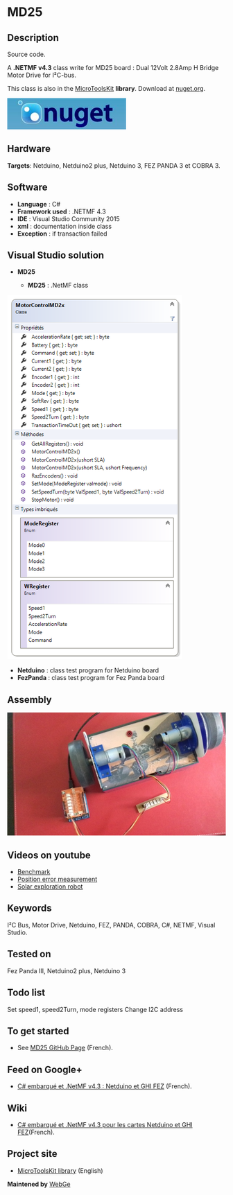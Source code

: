 # MD25

## Description

Source code.

A **.NETMF v4.3** class write for MD25 board : Dual 12Volt 2.8Amp H Bridge Motor Drive for I²C-bus. 

This class is also in the [MicroToolsKit](https://www.nuget.org/packages/WEBGE.Microtoolskit/) **library**. Download at [nuget.org](https://www.nuget.org).

![nuget](img/nuget.JPG)

## Hardware

**Targets**: Netduino, Netduino2 plus, Netduino 3, FEZ PANDA 3 et COBRA 3.

## Software

* **Language** : C#
* **Framework used** : .NETMF 4.3
* **IDE** : Visual Studio Community 2015
* **xml** : documentation inside class  
* **Exception** : if transaction failed

## Visual Studio solution

* **MD25**

  * **MD25** : .NetMF class

![MD25 Class](img/MD25.png)

* **Netduino** : class test program for Netduino board
* **FezPanda** : class test program for Fez Panda board

## Assembly

![Assembly](img/MD25.jpg)

## Videos on youtube

* [Benchmark](https://youtu.be/gIigdBUdnPI)
* [Position error measurement](https://youtu.be/fLUx9E7sq2s)
* [Solar exploration robot](https://youtu.be/ovv2w9cWWYM)

## Keywords

I²C Bus, Motor Drive, Netduino, FEZ, PANDA, COBRA, C#, NETMF, Visual Studio.

## Tested on

Fez Panda III, Netduino2 plus, Netduino 3

## Todo list

Set speed1, speed2Turn, mode registers
Change I2C address 

## To get started

* See [MD25 GitHub Page](http://webge.github.io/MD25/) (French).

## Feed on Google+

* [C# embarqué et .NetMF v4.3 : Netduino et GHI FEZ](https://plus.google.com/collection/oaaJX) (French).

## Wiki

* [C# embarqué et .NetMF v4.3 pour les cartes Netduino et GHI FEZ](http://webge.dyndns-server.com/dokuwiki/doku.php?id=netmf43:accueilnetmf)(French).

## Project site

* [MicroToolsKit library](http://webge.dyndns-server.com/dokuwiki/doku.php?id=netmf43:6_microtoolskit) (English)

**Maintened by** [WebGe](mailto:philippemariano@gmail.com)
